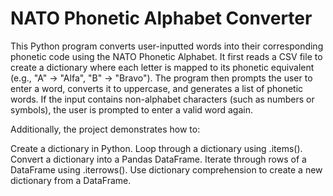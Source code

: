 # NATO Phonetic Alphabet Converter

This Python program converts user-inputted words into their corresponding phonetic code using the NATO Phonetic Alphabet. It first reads a CSV file to create a dictionary where each letter is mapped to its phonetic equivalent (e.g., "A" → "Alfa", "B" → "Bravo"). The program then prompts the user to enter a word, converts it to uppercase, and generates a list of phonetic words. If the input contains non-alphabet characters (such as numbers or symbols), the user is prompted to enter a valid word again.

Additionally, the project demonstrates how to:

Create a dictionary in Python.
Loop through a dictionary using .items().
Convert a dictionary into a Pandas DataFrame.
Iterate through rows of a DataFrame using .iterrows().
Use dictionary comprehension to create a new dictionary from a DataFrame.